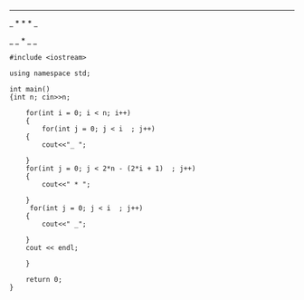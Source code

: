 * * * * *

_ * * * _

_ _ * _ _


    #include <iostream>

    using namespace std;

    int main()
    {int n; cin>>n;

        for(int i = 0; i < n; i++)
        {
            for(int j = 0; j < i  ; j++)
        {
            cout<<"_ ";

        }
        for(int j = 0; j < 2*n - (2*i + 1)  ; j++)
        {
            cout<<" * ";

        }
         for(int j = 0; j < i  ; j++)
        {
            cout<<" _";

        }
        cout << endl;

        }

        return 0;
    }
